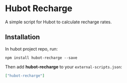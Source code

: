 # Hubot Recharge

A simple script for Hubot to calculate recharge rates.

## Installation

In hubot project repo, run:

`npm install hubot-recharge --save`

Then add **hubot-recharge** to your `external-scripts.json`:

```json
["hubot-recharge"]
```
